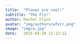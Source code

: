 ```yaml
---
title:  "Planes are cool!"
subtitle: "The Fly!"
author: Rachel Flynn
avatar: "img/authors/wferr.png"
image: "img/a.jpg"
date:   2015-04-20 12:12:12
---
```

